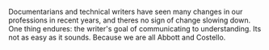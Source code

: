 <p>Documentarians and technical writers have seen many changes in our professions in recent years, and theres no sign of change slowing down. One thing endures: the writer&#39;s goal of communicating to understanding. Its not as easy as it sounds. Because we are all Abbott and Costello.</p>